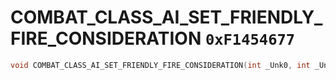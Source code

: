 # COMBAT_CLASS_AI_SET_FRIENDLY_FIRE_CONSIDERATION `0xF1454677`

```cpp
void COMBAT_CLASS_AI_SET_FRIENDLY_FIRE_CONSIDERATION(int _Unk0, int _Unk1);
```